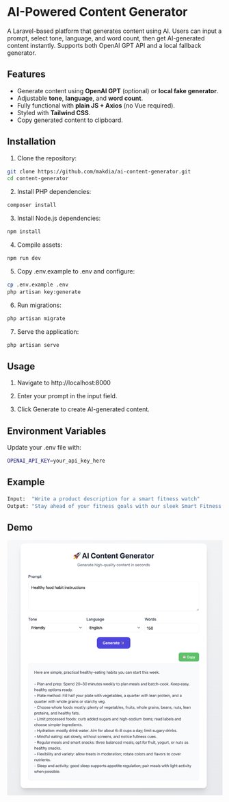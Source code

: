 # AI-Powered Content Generator

A Laravel-based platform that generates content using AI. Users can input a prompt, select tone, language, and word count, then get AI-generated content instantly. Supports both OpenAI GPT API and a local fallback generator.

## Features

- Generate content using **OpenAI GPT** (optional) or **local fake generator**.
- Adjustable **tone**, **language**, and **word count**.
- Fully functional with **plain JS + Axios** (no Vue required).
- Styled with **Tailwind CSS**.
- Copy generated content to clipboard.

## Installation

1. Clone the repository:

```bash
git clone https://github.com/makdia/ai-content-generator.git
cd content-generator
```

2. Install PHP dependencies:

```bash
composer install
```

3. Install Node.js dependencies:

```bash
npm install
```

4. Compile assets:

```bash
npm run dev
```

5. Copy .env.example to .env and configure:

```bash
cp .env.example .env
php artisan key:generate
```

6. Run migrations:

```bash
php artisan migrate
```

7. Serve the application:

```bash
php artisan serve  
```

## Usage

1. Navigate to http://localhost:8000

2. Enter your prompt in the input field.

3. Click Generate to create AI-generated content.


## Environment Variables

Update your .env file with:

```bash
OPENAI_API_KEY=your_api_key_here
```

## Example

```bash
Input:  "Write a product description for a smart fitness watch"
Output: "Stay ahead of your fitness goals with our sleek Smart Fitness Watch – track your heart rate, steps, and sleep patterns with precision..."
```

## Demo

![Demo Screenshot](assets/screenshots/screenshot.png)